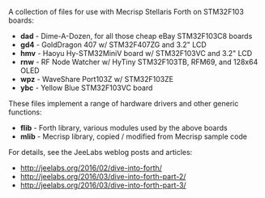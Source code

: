 A collection of files for use with Mecrisp Stellaris Forth on STM32F103 boards:

* **dad** - Dime-A-Dozen, for all those cheap eBay STM32F103C8 boards
* **gd4** - GoldDragon 407 w/ STM32F407ZG and 3.2" LCD
* **hmv** - Haoyu Hy-STM32MiniV board w/ STM32F103VC and 3.2" LCD
* **rnw** - RF Node Watcher w/ HyTiny STM32F103TB, RFM69, and 128x64 OLED
* **wpz** - WaveShare Port103Z w/ STM32F103ZE
* **ybc** - Yellow Blue STM32F103VC board

These files implement a range of hardware drivers and other generic functions:

* **flib** - Forth library, various modules used by the above boards
* **mlib** - Mecrisp library, copied / modified from Mecrisp sample code

For details, see the JeeLabs weblog posts and articles:

* <http://jeelabs.org/2016/02/dive-into-forth/>
* <http://jeelabs.org/2016/03/dive-into-forth-part-2/>
* <http://jeelabs.org/2016/03/dive-into-forth-part-3/>

